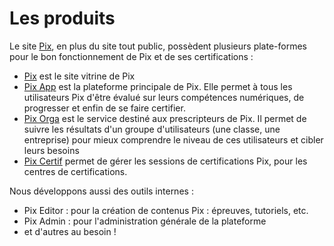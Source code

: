 # Les produits  

Le site [Pix](pix.fr), en plus du site tout public, possèdent plusieurs plate-formes pour le bon fonctionnement de Pix et de ses certifications : 

* [Pix](pix.fr) est le site vitrine de Pix
* [Pix App](app.pix.fr) est la plateforme principale de Pix. Elle permet à tous les utilisateurs Pix d'être évalué sur leurs compétences numériques, de progresser et enfin de se faire certifier.
* [Pix Orga](orga.pix.fr) est le service destiné aux prescripteurs de Pix. Il permet de suivre les résultats d'un groupe d'utilisateurs (une classe, une entreprise) pour mieux comprendre le niveau de ces utilisateurs et cibler leurs besoins 
* [Pix Certif](certif.pix.fr) permet de gérer les sessions de certifications Pix, pour les centres de certifications.

Nous développons aussi des outils internes : 

* Pix Editor : pour la création de contenus Pix : épreuves, tutoriels, etc.
* Pix Admin : pour l'administration générale de la plateforme
* et d'autres au besoin ! 